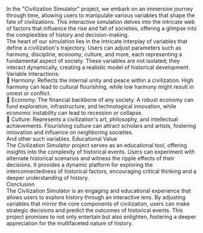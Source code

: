 In the "Civilization Simulator" project, we embark on an immersive journey through time, 
allowing users to manipulate various variables that shape the fate of civilizations. This interactive 
simulation delves into the intricate web of factors that influence the rise and fall of societies, 
offering a glimpse into the complexities of history and decision-making.  
The heart of our simulation lies in the intricate interplay of variables that define a civilization's 
trajectory. Users can adjust parameters such as harmony, discipline, economy, culture, and more, 
each representing a fundamental aspect of society. These variables are not isolated; they interact 
dynamically, creating a realistic model of historical development. 
Variable Interactions:  
 Harmony: Reflects the internal unity and peace within a civilization. High harmony can 
lead to cultural flourishing, while low harmony might result in unrest or conflict.  
 Economy: The financial backbone of any society. A robust economy can fund exploration, 
infrastructure, and technological innovation, while economic instability can lead to 
recession or collapse.  
 Culture: Represents a civilization's art, philosophy, and intellectual achievements. 
Flourishing culture can attract scholars and artists, fostering innovation and influence on 
neighboring societies.  
And other such variables. 
Educational Value  
The Civilization Simulator project serves as an educational tool, offering insights into the complexity of 
historical events. Users can experiment with alternate historical scenarios and witness the ripple effects of 
their decisions. It provides a dynamic platform for exploring the interconnectedness of historical factors, 
encouraging critical thinking and a deeper understanding of history.  
Conclusion  
The Civilization Simulator is an engaging and educational experience that allows users to explore history 
through an interactive lens. By adjusting variables that mirror the core components of civilization, users 
can make strategic decisions and predict the outcomes of historical events. This project promises to not 
only entertain but also enlighten, fostering a deeper appreciation for the multifaceted nature of history.

